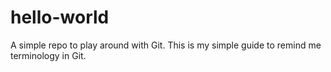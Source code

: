 # hello-world
A simple repo to play around with Git.
This is my simple guide to remind me terminology in Git.
